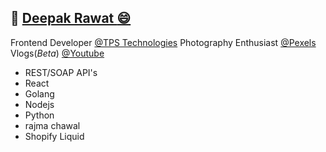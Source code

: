 ## :link: [Deepak Rawat :smile: ](https://deepakr28.com/)

Frontend Developer [@TPS Technologies](https://tpstech.in)
Photography Enthusiast [@Pexels](https://pexels.com/@deepakrawat)
Vlogs(_Beta_) [@Youtube](https://youtube.com/@deepakr28)


  * REST/SOAP API's
  * React
  * Golang
  * Nodejs
  * Python
  * rajma chawal
  * Shopify Liquid
  
  
